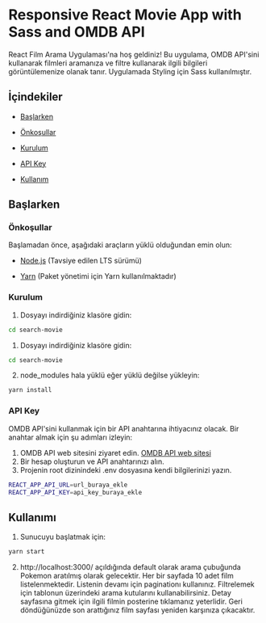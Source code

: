# Responsive React Movie App with Sass and OMDB API

React Film Arama Uygulaması'na hoş geldiniz! Bu uygulama, OMDB API'sini kullanarak filmleri aramanıza ve filtre kullanarak ilgili bilgileri görüntülemenize olanak tanır. Uygulamada Styling için Sass kullanılmıştır.


## İçindekiler

- [Başlarken](#başlarken)

- [Önkoşullar](#önkoşullar)

- [Kurulum](#kurulum)

- [API Key](#api-anahtarı)

- [Kullanım](#kullanım)


## Başlarken

### Önkoşullar

Başlamadan önce, aşağıdaki araçların yüklü olduğundan emin olun:

- [Node.js](https://nodejs.org/) (Tavsiye edilen LTS sürümü)

- [Yarn](https://yarnpkg.com/) (Paket yönetimi için Yarn kullanılmaktadır)

 
### Kurulum

1. Dosyayı indirdiğiniz klasöre gidin:
```bash
cd search-movie 
```
1. Dosyayı indirdiğiniz klasöre gidin:

```bash
cd search-movie
```
 
2. node_modules hala yüklü eğer yüklü değilse yükleyin:
```bash
yarn install
```
  
### API Key

OMDB API'sini kullanmak için bir API anahtarına ihtiyacınız olacak. Bir anahtar almak için şu adımları izleyin:

 
1. OMDB API web sitesini ziyaret edin. [OMDB API web sitesi](https://www.omdbapi.com/apikey.aspx)
2. Bir hesap oluşturun ve API anahtarınızı alın.
3. Projenin root dizinindeki .env dosyasına kendi bilgilerinizi yazın.
```bash
REACT_APP_API_URL=url_buraya_ekle
REACT_APP_API_KEY=api_key_buraya_ekle
```
  
## Kullanımı

1. Sunucuyu başlatmak için:
```bash
yarn start
```
2. http://localhost:3000/ açıldığında default olarak arama çubuğunda Pokemon aratılmış olarak gelecektir. Her bir sayfada 10 adet film listelenmektedir. Listenin devamı için paginationı kullanınız. Filtrelemek için tablonun üzerindeki arama kutularını kullanabilirsiniz. Detay sayfasına gitmek için ilgili filmin posterine tıklamanız yeterlidir. Geri döndüğünüzde son arattığınız film sayfası yeniden karşınıza çıkacaktır.